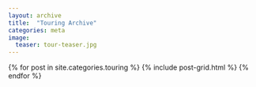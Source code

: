 ```yaml
---
layout: archive
title:  "Touring Archive"
categories: meta
image:
  teaser: tour-teaser.jpg
---
```


<div class="tiles">
{% for post in site.categories.touring %}
  {% include post-grid.html %}
{% endfor %}
</div><!-- /.tiles -->
